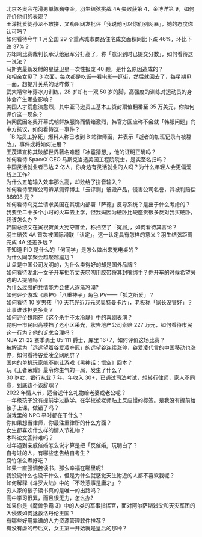 北京冬奥会花滑男单陈巍夺金，羽生结弦挑战 4A 失败获第 4，金博洋第 9，如何评价他们的表现？  
王濛批爱徒孙龙不敢拼，又劝阻网友批评「我说他可以你们别网暴」，她的态度你认可吗？  
如何看待今年 1 月全国 29 个重点城市商品住宅成交面积同比下跌 46%，环比下跌 37%？  
苏翊鸣比赛裁判长承认给冠军分打高了，称「意识到时已提交分数」，如何看待这一说法？  
马斯克最新发射的星链卫星一次性报废 40 颗，是什么原因造成的？  
和相亲女见了 3 次面，每次都是吃饭—看电影—逛街，然后就回去了，每星期见一面，想提升关系的话咋做？  
武大靖常年穿冰刀训练，28 岁却有一双 50 岁的脚，高强度的训练对运动员的身体会产生哪些影响？  
美国人才荒愈演愈烈，其中亚马逊员工基本工资封顶值翻番至 35 万美元，你如何评价这一现象？  
韩网民因冬奥开幕式朝鲜族服饰而情绪激烈，韩官方回应称不会就「韩服问题」向中方抗议，如何看待这一事件？  
「B 站员工猝死」爆料人称已收到 B 站律师函，并表示「逝者的加班记录有被篡改」，事件或将如何进展？  
王茂泽宣称其破解世界著名难题「冰雹猜想」，他的证明正确吗？  
如何看待 SpaceX CEO 马斯克当选美国工程院院士，是实至名归吗？  
中国灵活就业者已达 2 亿人，你身边有灵活就业的人吗？为什么年轻人会更偏爱线上工作?  
为什么五笔输入效率那么高，却败给了拼音输入？  
如何看待荣耀公司诉某测评博主「云评测」诋毁产品，侵害公司名誉，其被判赔偿 86698 元？  
如何看待乌克兰请求美国在其境内部署「萨德」反导系统？是出于什么考虑的？  
我要坐二十多个小时的火车去上学，但我妈因为硬卧比硬座贵很多反对我买硬卧，我该怎么办？  
韩国总统文在寅祝贺黄大宪夺首金，称扫空了「冤屈」，如何看待其言论？  
羽生结弦 4A 首次被国际滑联「认定」，这一认定具有怎样的意义？羽生结弦距离完成 4A 还差多远？  
不知道 PID 是什么的「何同学」是怎么做出来充电桌的？  
为什么同学聚会越聚越尴尬？  
U 盘是中国公司发明的，为什么卖得好的却是国外品牌？  
如何看待湖北一女子开车拒听丈夫唠叨用胶带将其封嘴绑手？你开车的时候希望旁边的人提醒吗？  
为什么过强的共情能力会使人逐渐冷漠?  
如何评价游戏《原神》「八重神子」角色 PV——「狐之所爱」？  
如何看待 10 岁男孩「10 天花光近万元买奥特曼卡片」，老板称「家长没管好」？此事谁该担更多责？  
如何评价魏翔在《这个杀手不太冷静》中的喜剧表演？  
昆明一市民因高楼挡了老小区采光，状告地产公司索赔 227 万元，如何看待市民这一行为？他的诉求合理吗？  
NBA 21-22 赛季勇士 85:111 爵士，库里 16+7，如何评价这场比赛？  
被解读为「远远望着谷爱凌夺冠」的远望谷连续涨停，谷爱凌代言的中国移动也涨停，如何看待谷爱凌全网刷屏？  
国内的单机玩家能不能让游戏《黑神话：悟空》回本？  
玩《王者荣耀》最令你生气的一局，发生了什么？  
30 岁女，银行从业 7 年，年收入 30+，已通过司法考试，想转行律师，家人不同意，到底该不该辞职？  
2022 年情人节，适合送什么礼物给老婆或老公呢？  
一年级孩子没有提前学过数学。在学校被老师贴上反应慢的标签。是我没有提前给孩子上课，做错了吗？  
游戏里的 NPC 平时都在干什么？  
你如果想当律师，你最注重律所的什么方面？  
女生都喜欢什么样的情人节礼物？  
本科论文答辩难吗？  
过年遇到亲戚催婚怎么说才算是把「反催婚」玩明白了？  
自考过的人，有哪些忠告给自考生？  
腐竹怎么煮好吃？  
如果一直强调苦读书，那么幸福在哪里呢?  
我没说什么也没干什么，但是为什么就感觉天生附近的人都不喜欢我呢？  
如何解释《斗罗大陆》中的「不敢惹事是庸才」？  
穷人家的孩子读书真的是唯一的出路吗？  
高中学习很累，而且很无力，怎么办?  
如果你是《魔兽争霸 3》中的人类的军事指挥官，面对阿尔萨斯弑父和天灾军团的入侵该如何拯救洛丹伦王国？  
有哪些好用靠谱的人力资源管理软件推荐？  
有没有虐的帝后文，女主第一开始就是皇后的那种？  
